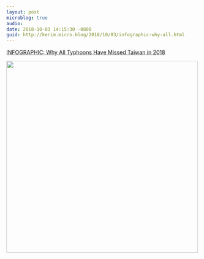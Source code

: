 ```yaml
---
layout: post
microblog: true
audio: 
date: 2018-10-03 14:15:30 -0800
guid: http://kerim.micro.blog/2018/10/03/infographic-why-all.html
---
```

[INFOGRAPHIC: Why All Typhoons Have Missed Taiwan in 2018](https://international.thenewslens.com/article/105272)

<img src="http://micro.oxus.net/uploads/2018/f94459d547.jpg" width="500" height="500" />
